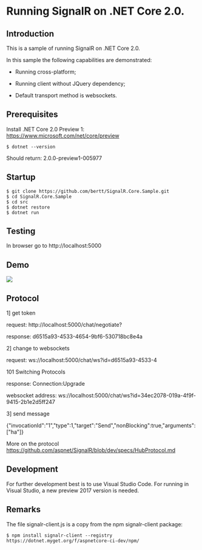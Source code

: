 # Running SignalR on .NET Core 2.0.

## Introduction

This is a sample of running SignalR on .NET Core 2.0.

In this sample the following capabilities are demonstrated:

- Running cross-platform;

- Running client without JQuery dependency;

- Default transport method is websockets.

## Prerequisites 

Install .NET Core 2.0 Preview 1: https://www.microsoft.com/net/core/preview

```
$ dotnet --version
```

Should return: 2.0.0-preview1-005977

## Startup

```
$ git clone https://github.com/bertt/SignalR.Core.Sample.git
$ cd SignalR.Core.Sample
$ cd src
$ dotnet restore
$ dotnet run
```

## Testing 

In browser go to http://localhost:5000

## Demo 

<img src = "signalr_core.gif"/>

## Protocol

1] get token

request: http://localhost:5000/chat/negotiate?

response: d6515a93-4533-4654-9bf6-530718bc8e4a

2] change to websockets

request: ws://localhost:5000/chat/ws?id=d6515a93-4533-4

101 Switching Protocols

response: Connection:Upgrade

websocket address: ws://localhost:5000/chat/ws?id=34ec2078-019a-4f9f-9415-2b1e2d5ff247

3] send message

{"invocationId":"1","type":1,"target":"Send","nonBlocking":true,"arguments":["ha"]}

More on the protocol https://github.com/aspnet/SignalR/blob/dev/specs/HubProtocol.md


## Development

For further development best is to use Visual Studio Code. For running in Visual Studio, a new preview 2017 version is needed.

## Remarks

The file signalr-client.js is a copy from the npm signalr-client package:

```
$ npm install signalr-client --registry https://dotnet.myget.org/f/aspnetcore-ci-dev/npm/
```
